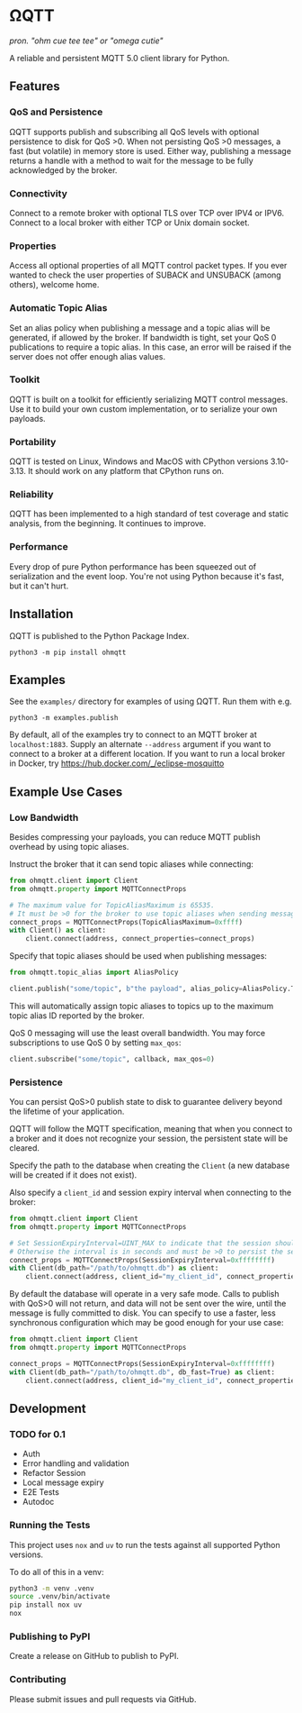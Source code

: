 # ΩQTT

*pron. "ohm cue tee tee" or "omega cutie"*

A reliable and persistent MQTT 5.0 client library for Python.

## Features

### QoS and Persistence

ΩQTT supports publish and subscribing all QoS levels with optional persistence to disk for QoS >0.
When not persisting QoS >0 messages, a fast (but volatile) in memory store is used.
Either way, publishing a message returns a handle with a method to wait for the message to be fully acknowledged by the broker.

### Connectivity

Connect to a remote broker with optional TLS over TCP over IPV4 or IPV6.
Connect to a local broker with either TCP or Unix domain socket.

### Properties

Access all optional properties of all MQTT control packet types.
If you ever wanted to check the user properties of SUBACK and UNSUBACK (among others), welcome home.

### Automatic Topic Alias

Set an alias policy when publishing a message and a topic alias will be generated, if allowed by the broker.
If bandwidth is tight, set your QoS 0 publications to require a topic alias.
In this case, an error will be raised if the server does not offer enough alias values.

### Toolkit

ΩQTT is built on a toolkit for efficiently serializing MQTT control messages.
Use it to build your own custom implementation, or to serialize your own payloads.

### Portability

ΩQTT is tested on Linux, Windows and MacOS with CPython versions 3.10-3.13.
It should work on any platform that CPython runs on.

### Reliability

ΩQTT has been implemented to a high standard of test coverage and static analysis, from the beginning.
It continues to improve.

### Performance

Every drop of pure Python performance has been squeezed out of serialization and the event loop.
You're not using Python because it's fast, but it can't hurt.

## Installation

ΩQTT is published to the Python Package Index.

`python3 -m pip install ohmqtt`

## Examples

See the `examples/` directory for examples of using ΩQTT.
Run them with e.g.

`python3 -m examples.publish`

By default, all of the examples try to connect to an MQTT broker at `localhost:1883`.
Supply an alternate `--address` argument if you want to connect to a broker at a different location.
If you want to run a local broker in Docker, try <https://hub.docker.com/_/eclipse-mosquitto>

## Example Use Cases

### Low Bandwidth

Besides compressing your payloads, you can reduce MQTT publish overhead by using topic aliases.

Instruct the broker that it can send topic aliases while connecting:

```python
from ohmqtt.client import Client
from ohmqtt.property import MQTTConnectProps

# The maximum value for TopicAliasMaximum is 65535.
# It must be >0 for the broker to use topic aliases when sending messages to the client.
connect_props = MQTTConnectProps(TopicAliasMaximum=0xffff)
with Client() as client:
    client.connect(address, connect_properties=connect_props)
```

Specify that topic aliases should be used when publishing messages:

```python
from ohmqtt.topic_alias import AliasPolicy

client.publish("some/topic", b"the payload", alias_policy=AliasPolicy.TRY)
```

This will automatically assign topic aliases to topics up to the maximum topic alias ID reported by the broker.

QoS 0 messaging will use the least overall bandwidth.
You may force subscriptions to use QoS 0 by setting `max_qos`:

```python
client.subscribe("some/topic", callback, max_qos=0)
```

### Persistence

You can persist QoS>0 publish state to disk to guarantee delivery beyond the lifetime of your application.

ΩQTT will follow the MQTT specification, meaning that when you connect to a broker and it does not recognize your session,
the persistent state will be cleared.

Specify the path to the database when creating the `Client` (a new database will be created if it does not exist).

Also specify a `client_id` and session expiry interval when connecting to the broker:

```python
from ohmqtt.client import Client
from ohmqtt.property import MQTTConnectProps

# Set SessionExpiryInterval=UINT_MAX to indicate that the session should never expire.
# Otherwise the interval is in seconds and must be >0 to persist the session.
connect_props = MQTTConnectProps(SessionExpiryInterval=0xffffffff)
with Client(db_path="/path/to/ohmqtt.db") as client:
    client.connect(address, client_id="my_client_id", connect_properties=connect_props)
```

By default the database will operate in a very safe mode.
Calls to publish with QoS>0 will not return, and data will not be sent over the wire, until the message is fully committed to disk.
You can specify to use a faster, less synchronous configuration which may be good enough for your use case:

```python
from ohmqtt.client import Client
from ohmqtt.property import MQTTConnectProps

connect_props = MQTTConnectProps(SessionExpiryInterval=0xffffffff)
with Client(db_path="/path/to/ohmqtt.db", db_fast=True) as client:
    client.connect(address, client_id="my_client_id", connect_properties=connect_props)
```

## Development

### TODO for 0.1

* Auth
* Error handling and validation
* Refactor Session
* Local message expiry
* E2E Tests
* Autodoc

### Running the Tests

This project uses `nox` and `uv` to run the tests against all supported Python versions.

To do all of this in a venv:

```bash
python3 -m venv .venv
source .venv/bin/activate
pip install nox uv
nox
```

### Publishing to PyPI

Create a release on GitHub to publish to PyPI.

### Contributing

Please submit issues and pull requests via GitHub.
